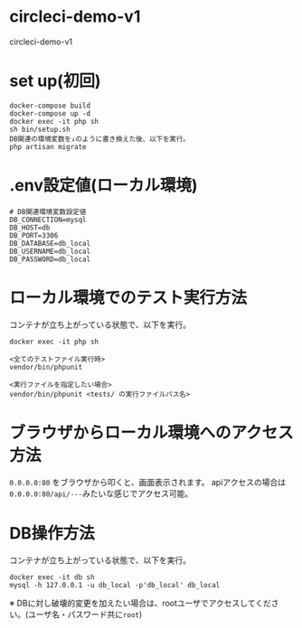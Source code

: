 # circleci-demo-v1
circleci-demo-v1

# set up(初回)
```
docker-compose build
docker-compose up -d
docker exec -it php sh
sh bin/setup.sh
DB関連の環境変数を↓のように書き換えた後、以下を実行。
php artisan migrate
```

# .env設定値(ローカル環境)
```
# DB関連環境変数設定値
DB_CONNECTION=mysql
DB_HOST=db
DB_PORT=3306
DB_DATABASE=db_local
DB_USERNAME=db_local
DB_PASSWORD=db_local
```

# ローカル環境でのテスト実行方法
コンテナが立ち上がっている状態で、以下を実行。
```
docker exec -it php sh

<全てのテストファイル実行時>
vendor/bin/phpunit

<実行ファイルを指定したい場合>
vendor/bin/phpunit <tests/ の実行ファイルパス名>
```

# ブラウザからローカル環境へのアクセス方法
`0.0.0.0:80` をブラウザから叩くと、画面表示されます。
apiアクセスの場合は`0.0.0.0:80/api/---`みたいな感じでアクセス可能。

# DB操作方法
コンテナが立ち上がっている状態で、以下を実行。
```
docker exec -it db sh
mysql -h 127.0.0.1 -u db_local -p'db_local' db_local
```
※ DBに対し破壊的変更を加えたい場合は、rootユーザでアクセスしてください。(ユーザ名・パスワード共に`root`)
